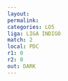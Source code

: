 ```yaml
---
layout: 
permalink: 
categories: LO5
liga: LIGA INDIGO
match: 2
local: PDC
r1: 0
r2: 0
out: DARK
---
```

